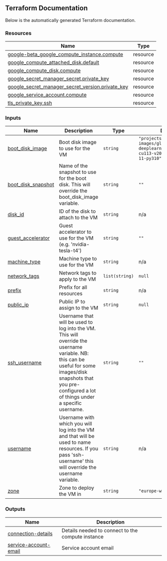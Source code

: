 <!-- BEGIN_TF_DOCS -->
## Terraform Documentation
Below is the automatically generated Terraform documentation.



### Resources

| Name | Type |
|------|------|
| [google-beta_google_compute_instance.compute](https://registry.terraform.io/providers/hashicorp/google-beta/latest/docs/resources/google_compute_instance) | resource |
| [google_compute_attached_disk.default](https://registry.terraform.io/providers/hashicorp/google/latest/docs/resources/compute_attached_disk) | resource |
| [google_compute_disk.compute](https://registry.terraform.io/providers/hashicorp/google/latest/docs/resources/compute_disk) | resource |
| [google_secret_manager_secret.private_key](https://registry.terraform.io/providers/hashicorp/google/latest/docs/resources/secret_manager_secret) | resource |
| [google_secret_manager_secret_version.private_key](https://registry.terraform.io/providers/hashicorp/google/latest/docs/resources/secret_manager_secret_version) | resource |
| [google_service_account.compute](https://registry.terraform.io/providers/hashicorp/google/latest/docs/resources/service_account) | resource |
| [tls_private_key.ssh](https://registry.terraform.io/providers/hashicorp/tls/latest/docs/resources/private_key) | resource |

### Inputs

| Name | Description | Type | Default | Required |
|------|-------------|------|---------|:--------:|
| <a name="input_boot_disk_image"></a> [boot\_disk\_image](#input\_boot\_disk\_image) | Boot disk image to use for the VM | `string` | `"projects/ml-images/global/images/c0-deeplearning-common-cu113-v20230615-debian-11-py310"` | no |
| <a name="input_boot_disk_snapshot"></a> [boot\_disk\_snapshot](#input\_boot\_disk\_snapshot) | Name of the snapshot to use for the boot disk. This will override the boot\_disk\_image variable. | `string` | `""` | no |
| <a name="input_disk_id"></a> [disk\_id](#input\_disk\_id) | ID of the disk to attach to the VM | `string` | n/a | yes |
| <a name="input_guest_accelerator"></a> [guest\_accelerator](#input\_guest\_accelerator) | Guest accelerator to use for the VM (e.g. 'nvidia-tesla-t4') | `string` | `""` | no |
| <a name="input_machine_type"></a> [machine\_type](#input\_machine\_type) | Machine type to use for the VM | `string` | n/a | yes |
| <a name="input_network_tags"></a> [network\_tags](#input\_network\_tags) | Network tags to apply to the VM | `list(string)` | `null` | no |
| <a name="input_prefix"></a> [prefix](#input\_prefix) | Prefix for all resources | `string` | n/a | yes |
| <a name="input_public_ip"></a> [public\_ip](#input\_public\_ip) | Public IP to assign to the VM | `string` | `null` | no |
| <a name="input_ssh_username"></a> [ssh\_username](#input\_ssh\_username) | Username that will be used to log into the VM. This will override the username variable. NB: this can be useful for some images/disk snapshots that you pre-configured a lot of things under a specific username. | `string` | `""` | no |
| <a name="input_username"></a> [username](#input\_username) | Username with which you will log into the VM and that will be used to name resources. If you pass 'ssh-username' this will override the username variable. | `string` | n/a | yes |
| <a name="input_zone"></a> [zone](#input\_zone) | Zone to deploy the VM in | `string` | `"europe-west4-a"` | no |

### Outputs

| Name | Description |
|------|-------------|
| <a name="output_connection-details"></a> [connection-details](#output\_connection-details) | Details needed to connect to the compute instance |
| <a name="output_service-account-email"></a> [service-account-email](#output\_service-account-email) | Service account email |
<!-- END_TF_DOCS -->

